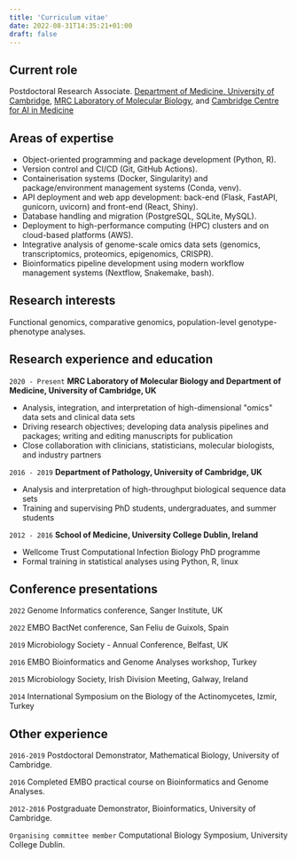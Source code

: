 ```yaml
---
title: 'Curriculum vitae'
date: 2022-08-31T14:35:21+01:00
draft: false
---
```


## Current role

Postdoctoral Research Associate.
[Department of Medicine, University of Cambridge](https://www.med.cam.ac.uk/), [MRC Laboratory of Molecular Biology](https://www2.mrc-lmb.cam.ac.uk/), and [Cambridge Centre for AI in Medicine](https://ccaim.cam.ac.uk/)

## Areas of expertise

- Object-oriented programming and package development (Python, R).
- Version control and CI/CD (Git, GitHub Actions).
- Containerisation systems (Docker, Singularity) and package/environment management systems (Conda, venv).
- API deployment and web app development: back-end (Flask, FastAPI, gunicorn, uvicorn) and front-end (React, Shiny).
- Database handling and migration (PostgreSQL, SQLite, MySQL).
- Deployment to high-performance computing (HPC) clusters and on cloud-based platforms (AWS).
- Integrative analysis of genome-scale omics data sets (genomics, transcriptomics, proteomics, epigenomics, CRISPR).
- Bioinformatics pipeline development using modern workflow management systems (Nextflow, Snakemake, bash).

## Research interests

Functional genomics, comparative genomics, population-level genotype-phenotype analyses.

## Research experience and education

`2020 - Present`
**MRC Laboratory of Molecular Biology and Department of Medicine, University of Cambridge, UK**

- Analysis, integration, and interpretation of high-dimensional "omics" data sets and clinical data sets
- Driving research objectives; developing data analysis pipelines and packages; writing and editing manuscripts for publication
- Close collaboration with clinicians, statisticians, molecular biologists, and industry partners

`2016 - 2019`
**Department of Pathology, University of Cambridge, UK**

- Analysis and interpretation of high-throughput biological sequence data sets
- Training and supervising PhD students, undergraduates, and summer students

`2012 - 2016`
**School of Medicine, University College Dublin, Ireland**

- Wellcome Trust Computational Infection Biology PhD programme
- Formal training in statistical analyses using Python, R, linux

## Conference presentations

`2022`
Genome Informatics conference, Sanger Institute, UK

`2022`
EMBO BactNet conference, San Feliu de Guixols, Spain

`2019`
Microbiology Society - Annual Conference, Belfast, UK

`2016`
EMBO Bioinformatics and Genome Analyses workshop, Turkey

`2015`
Microbiology Society, Irish Division Meeting, Galway, Ireland

`2014`
International Symposium on the Biology of the Actinomycetes, Izmir, Turkey

## Other experience

`2016-2019`
Postdoctoral Demonstrator, Mathematical Biology, University of Cambridge.

`2016`
Completed EMBO practical course on Bioinformatics and Genome Analyses.

`2012-2016`
Postgraduate Demonstrator, Bioinformatics, University of Cambridge.

`Organising committee member`
Computational Biology Symposium, University College Dublin.

